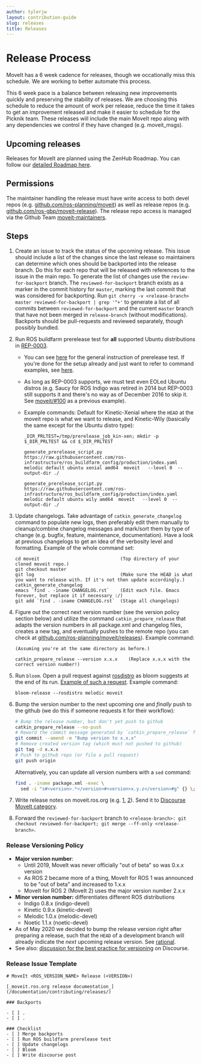```yaml
---
author: tylerjw
layout: contribution-guide
slug: releases
title: Releases
---
```


# Release Process

MoveIt has a 6 week cadence for releases, though we occationally miss this schedule. We are working to better automate this process.

This 6 week pace is a balance between releasing new improvements quickly and preserving the stability of releases.  We are choosing this schedule to reduce the amount of work per release, reduce the time it takes to get an improvement released and make it easier to schedule for the Picknik team.  These releases will include the main MoveIt repo along with any dependencies we control if they have changed (e.g. moveit_msgs).

## Upcoming releases

Releases for MoveIt are planned using the ZenHub Roadmap.  You can follow our [detailed Roadmap here](https://app.zenhub.com/workspaces/moveit-61675936b391800012280f6d/roadmap).

## Permissions

The maintainer handling the release must have write access to both devel repos (e.g. [github.com/ros-planning/moveit](https://github.com/ros-planning/moveit)) as well as release repos (e.g. [github.com/ros-gbp/moveit-release](https://github.com/ros-gbp/moveit-release)). The release repo access is managed via the Github Team [moveit-maintainers](https://github.com/orgs/ros-gbp/teams/moveit-maintainers/members).

## Steps

1. Create an issue to track the status of the upcoming release.  This issue should include a list of the changes since the last release so maintainers can determine which ones should be backported into the release branch.  Do this for each repo that will be released with references to the issue in the main repo.  To generate the list of changes use the `review-for-backport` branch. The `reviewed-for-backport` branch exists as a marker in the commit history for `master`, marking the last commit that was considered for backporting. Run `git cherry -v <release-branch> master reviewed-for-backport | grep '^+'` to generate a list of all commits between `reviewed-for-backport` and the current `master` branch that have not been merged in `release-branch` (without modifications). Backports should be pull-requests and reviewed separately, though possibly bundled.
1. Run ROS buildfarm prerelease test for **all** supported Ubuntu distributions in [REP-0003](http://www.ros.org/reps/rep-0003.html).
   * You can see [here](http://wiki.ros.org/bloom/Tutorials/PrereleaseTest) for the general instruction of prerelease test. If you're done for the setup already and just want to refer to command examples, see [here](http://wiki.ros.org/regression_tests#Running_prerelease_test).
   * As long as REP-0003 supports, we must test even EOLed Ubuntu distros (e.g. Saucy for ROS Indigo was retired in 2014 but REP-0003 still supports it and there's no way as of December 2016 to skip it. See [moveit/#100](https://github.com/ros-planning/moveit/issues/100#issuecomment-268826497) as a previous example).
   * Example commands:
    Default for Kinetic-Xenial where the `HEAD` at the moveit repo is what we want to release, and Kinetic-Wily (basically the same except for the Ubuntu distro type):

     ```
     _DIR_PRLTEST=/tmp/prerelease_job_kin-xen; mkdir -p $_DIR_PRLTEST && cd $_DIR_PRLTEST

     generate_prerelease_script.py   https://raw.githubusercontent.com/ros-infrastructure/ros_buildfarm_config/production/index.yaml melodic default ubuntu xenial amd64  moveit   --level 0  --output-dir ./

     generate_prerelease_script.py   https://raw.githubusercontent.com/ros-infrastructure/ros_buildfarm_config/production/index.yaml melodic default ubuntu wily amd64  moveit   --level 0  --output-dir ./
     ```
1. Update changelogs. Take advantage of `catkin_generate_changelog` command to populate new logs, then preferably edit them manually to cleanup/combine changelog messages and mark/sort them by type of change (e.g. bugfix, feature, maintenance, documentation). Have a look at previous changelogs to get an idea of the verbosity level and formatting. Example of the whole command set:

   ```
   cd moveit                              (Top directory of your cloned moveit repo.)
   git checkout master
   git log                                (Make sure the HEAD is what you want to release with. If it's not then update accordingly.)
   catkin_generate_changelog
   emacs `find . -iname CHANGELOG.rst`    (Edit each file. Emacs forever, but replace it if necessary :/)
   git add `find . -iname CHANGELOG.rst`  (Stage all changelogs)
   ```
1. Figure out the correct next version number (see the version policy section below) and utilize the command `catkin_prepare_release` that adapts the version numbers in all package.xml and changelog files, creates a new tag, and eventually pushes to the remote repo (you can check at [github.com/ros-planning/moveit/releases](https://github.com/ros-planning/moveit/releases)). Example command:

   ```
   (Assuming you're at the same directory as before.)

   catkin_prepare_release --version x.x.x    (Replace x.x.x with the correct version number!)
   ```
1. Run `bloom`. Open a pull request against [rosdistro](https://github.com/ros/rosdistro) as bloom suggests at the end of its run. [Example of such a request](https://github.com/ros/rosdistro/pull/13512). Example command:

   ```
   bloom-release --rosdistro melodic moveit
   ```
1. Bump the version number to the next upcoming one and _finally_ push to the github (we do this if someone requests it for their workflow):
   ```bash
   # Bump the release number, but don't yet push to github
   catkin_prepare_release --no-push
   # Reword the commit message generated by `catkin_prepare_release` from `x.x.x` to:
   git commit --amend -m "Bump version to x.x.x"
   # Remove created version tag (which must not pushed to github)
   git tag -d x.x.x
   # Push to github repo (or file a pull request)
   git push origin
   ```
   Alternatively, you can update all version numbers with a `sed` command:
   ```bash
   find . -iname package.xml -exec \
     sed -i "s#<version>.*</version>#<version>x.y.z</version>#g" {} \;
   ```
1. Write release notes on moveit.ros.org (e.g. [1](https://github.com/ros-planning/moveit.ros.org/pull/115), [2](https://github.com/ros-planning/moveit.ros.org/pull/110)). Send it to [Discourse MoveIt category](https://discourse.ros.org/c/moveit).
1. Forward the `reviewed-for-backport` branch to `<release-branch>: git checkout reviewed-for-backport; git merge --ff-only <release-branch>`.

### Release Versioning Policy

* **Major version number**:
  * Until 2019, MoveIt was never officially "out of beta" so was 0.x.x version
  * As ROS 2 became more of a thing, MoveIt for ROS 1 was announced to be "out of beta" and increased to 1.x.x
  * MoveIt for ROS 2 (MoveIt 2) uses the major version number 2.x.x
* **Minor version number:** differentiates different ROS distributions
  * Indigo 0.8.x (indigo-devel)
  * Kinetic 0.9.x (kinetic-devel)
  * Melodic 1.0.x (melodic-devel)
  * Noetic 1.1.x (noetic-devel)
* As of May 2020 we decided to bump the release version right after preparing a release, such that
  the `HEAD` of a development branch will already indicate the _next_ upcoming release version. See [rational](https://github.com/ros-planning/moveit/issues/2036).
* See also: [discussion for the best practice for versioning](https://discourse.ros.org/t/maintainer-best-practices-handling-changes-through-ros-releases/771) on Discourse.

### Release Issue Template

```
# MoveIt <ROS_VERSION_NAME> Release (<VERSION>)

[_moveit.ros.org release documentation_](/documentation/contributing/releases/)

### Backports

- [ ] .
- [ ] .

### Checklist
- [ ] Merge backports
- [ ] Run ROS buildfarm prerelease test
- [ ] Update changelogs
- [ ] Bloom
- [ ] Write discourse post
```
